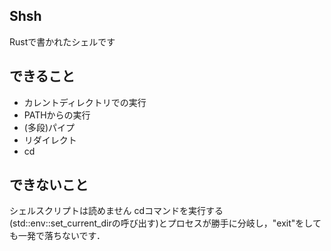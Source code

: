 ## Shsh
Rustで書かれたシェルです

## できること
- カレントディレクトリでの実行
- PATHからの実行
- (多段)パイプ
- リダイレクト
- cd

## できないこと
シェルスクリプトは読めません
cdコマンドを実行する(std::env::set_current_dirの呼び出す)とプロセスが勝手に分岐し，"exit"をしても一発で落ちないです．

